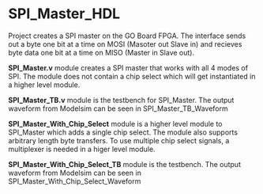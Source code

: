 # SPI_Master_HDL

Project creates a SPI master on the GO Board FPGA. The interface sends out a byte one bit at a time on MOSI (Masoter out Slave in)
and recieves byte data one bit at a time on MISO (Master in Slave out).

**SPI_Master.v** module creates a SPI master that works with all 4 modes of SPI. The module does not contain a chip select
which will get instantiated in a higher level module.

**SPI_Master_TB.v** module is the testbench for SPI_Master. The output waveform from Modelsim can be seen in SPI_Master_TB_Waveform

**SPI_Master_With_Chip_Select** module is a higher level module to SPI_Master which adds a single chip select. The module also supports
arbitrary length byte transfers. To use multiple chip select signals, a multiplexer is needed in a higer level module.

**SPI_Master_With_Chip_Select_TB** module is the testbench. The output waveform from Modelsim can be seen in SPI_Master_With_Chip_Select_Waveform
